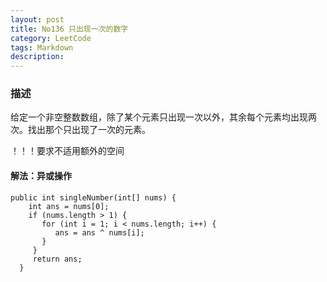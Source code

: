 ```yaml
---
layout: post
title: No136 只出现一次的数字
category: LeetCode
tags: Markdown
description:
---
```

### 描述
给定一个非空整数数组，除了某个元素只出现一次以外，其余每个元素均出现两次。找出那个只出现了一次的元素。

！！！要求不适用额外的空间
#### 解法：异或操作
    public int singleNumber(int[] nums) {
        int ans = nums[0];
        if (nums.length > 1) {
           for (int i = 1; i < nums.length; i++) {
              ans = ans ^ nums[i];
           }
         }
         return ans;
      }
